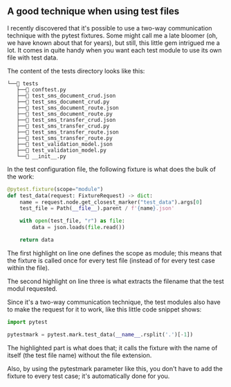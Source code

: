 ## A good technique when using test files

I recently discovered that it's possible to use a two-way communication technique
with the pytest fixtures. Some might call me a late bloomer (oh, we have known about
that for years), but still, this little gem intrigued me a lot. It comes in quite
handy when you want each test module to use its own file with test data.

The content of the tests directory looks like this:

    └──📂 tests
       ├──📃 conftest.py
       ├──📃 test_sms_document_crud.json
       ├──📃 test_sms_document_crud.py
       ├──📃 test_sms_document_route.json
       ├──📃 test_sms_document_route.py
       ├──📃 test_sms_transfer_crud.json
       ├──📃 test_sms_transfer_crud.py
       ├──📃 test_sms_transfer_route.json
       ├──📃 test_sms_transfer_route.py
       ├──📃 test_validation_model.json
       ├──📃 test_validation_model.py
       └──📃 __init__.py

In the test configuration file, the following fixture is what does the bulk of the work:

``` py linenums="1" hl_lines="1 3" title="app/tests/conftest.py"
@pytest.fixture(scope="module")
def test_data(request: FixtureRequest) -> dict:
    name = request.node.get_closest_marker("test_data").args[0]
    test_file = Path(__file__).parent / f'{name}.json'

    with open(test_file, "r") as file:
        data = json.loads(file.read())

    return data
```

The first highlight on line one defines the scope as module; this means that the fixture
is called once for every test file (instead of for every test case within the file).

The second highlight on line three is what extracts the filename that the test
modul requested.

Since it's a two-way communication technique, the test modules also have to make the request
for it to work, like this little code snippet shows:

``` py linenums="1" hl_lines="3"
import pytest

pytestmark = pytest.mark.test_data(__name__.rsplit('.')[-1])
```

The highlighted part is what does that; it calls the fixture with the name of itself (the test
file name) without the file extension.

Also, by using the pytestmark parameter like this, you don't have to add the fixture
to every test case; it's automatically done for you.

